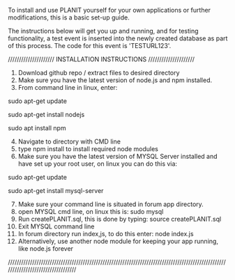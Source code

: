 To install and use PLANIT yourself for your own applications or further modifications, this is a basic set-up guide.

The instructions below will get you up and running, and for testing functionality, a test event is inserted into the newly created database as part of this process.
The code for this event is 'TESTURL123'.



/////////////////////
INSTALLATION 
INSTRUCTIONS
/////////////////////

1. Download github repo / extract files to desired directory
2. Make sure you have the latest version of node.js and npm installed.
3. From command line in linux, enter:

sudo apt-get update

sudo apt-get install nodejs

sudo apt install npm

4. Navigate to directory with CMD line
5. type npm install to install required node modules
6. Make sure you have the latest version of MYSQL Server installed and have set up your root user, on linux you can do this via:

sudo apt-get update

sudo apt-get install mysql-server

7. Make sure your command line is situated in forum app directory.
8. open MYSQL cmd line, on linux this is: sudo mysql
9. Run createPLANIT.sql, this is done by typing: source createPLANIT.sql
10. Exit MYSQL command line
11. In forum directory run index,js, to do this enter: node index.js
12. Alternatively, use another node module for keeping your app running, like node.js forever

//////////////////////////////////////////////////////////////////////////////////////////////////////////////////////////////////